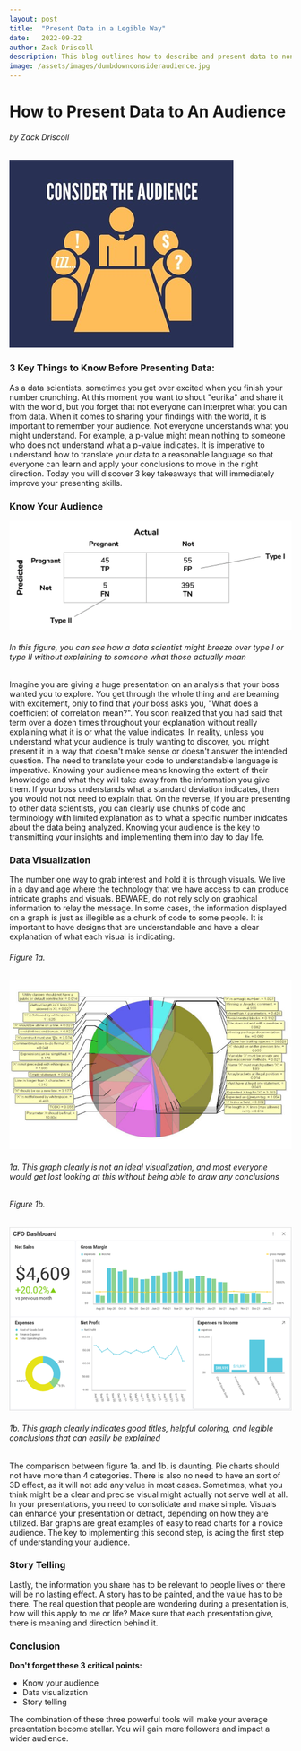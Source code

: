 ```yaml
---
layout: post
title:  "Present Data in a Legible Way"
date:   2022-09-22
author: Zack Driscoll
description: This blog outlines how to describe and present data to non-data scientists.
image: /assets/images/dumbdownconsideraudience.jpg
---
```


# How to Present Data to An Audience
###### by Zack Driscoll

![Test Image](https://raw.githubusercontent.com/zadriscoll/stat386-projects/main/assets/images/dumbdownconsideraudience.jpg)

### 3 Key Things to Know Before Presenting Data:
As a data scientists, sometimes you get over excited when you finish your number crunching. At this moment you want to shout "eurika" and share it with the world, but you forget that not everyone can interpret what you can from data. When it comes to sharing your findings with the world, it is important to remember your audience. Not everyone understands what you might understand. For example, a p-value might mean nothing to someone who does not understand what a p-value indicates. It is imperative to understand how to translate your data to a reasonable language so that everyone can learn and apply your conclusions to move in the right direction. Today you will discover 3 key takeaways that will immediately improve your presenting skills. 

### Know Your Audience
![Test Image](https://raw.githubusercontent.com/zadriscoll/stat386-projects/main/assets/images/confused.png)
###### *In this figure, you can see how a data scientist might breeze over type I or type II without explaining to someone what those actually mean*

Imagine you are giving a huge presentation on an analysis that your boss wanted you to explore. You get through the whole thing and are beaming with excitement, only to find that your boss asks you, "What does a coefficient of correlation mean?". You soon realized that you had said that term over a dozen times throughout your explanation without really explaining what it is or what the value indicates. In reality, unless you understand what your audience is truly wanting to discover, you might present it in a way that doesn't make sense or doesn't answer the intended question. The need to translate your code to understandable language is imperative. Knowing your audience means knowing the extent of their knowledge and what they will take away from the information you give them. If your boss understands what a standard deviation indicates, then you would not not need to explain that. On the reverse, if you are presenting to other data scientists, you can clearly use chunks of code and terminology with limited explanation as to what a specific number inidcates about the data being analyzed. Knowing your audience is the key to transmitting your insights and implementing them into day to day life. 

### Data Visualization
The number one way to grab interest and hold it is through visuals. We live in a day and age where the technology that we have access to can produce intricate graphs and visuals. BEWARE, do not rely soly on graphical information to relay the message. In some cases, the information displayed on a graph is just as illegible as a chunk of code to some people. It is important to have designs that are understandable and have a clear explanation of what each visual is indicating.

###### Figure 1a.
![Test Image](https://raw.githubusercontent.com/zadriscoll/stat386-projects/main/assets/images/bad_viz.jpg)
###### *1a. This graph clearly is not an ideal visualization, and most everyone would get lost looking at this without being able to draw any conclusions*

###### Figure 1b.
![Test Image](https://raw.githubusercontent.com/zadriscoll/stat386-projects/main/assets/images/good_viz.png)
###### *1b. This graph clearly indicates good titles, helpful coloring, and legible conclusions that can easily be explained* 

The comparison between figure 1a. and 1b. is daunting. Pie charts should not have more than 4 categories. There is also no need to have an sort of 3D effect, as it will not add any value in most cases. Sometimes, what you think might be a clear and precise visual might actually not serve well at all. In your presentations, you need to consolidate and make simple. Visuals can enhance your presentation or detract, depending on how they are utilized. Bar graphs are great examples of easy to read charts for a novice audience. The key to implementing this second step, is acing the first step of understanding your audience. 

### Story Telling
Lastly, the information you share has to be relevant to people lives or there will be no lasting effect. A story has to be painted, and the value has to be there. The real question that people are wondering during a presentation is, how will this apply to me or life? Make sure that each presentation give, there is meaning and direction behind it. 


### Conclusion
**Don't forget these 3 critical points:**
* Know your audience
* Data visualization
* Story telling

The combination of these three powerful tools will make your average presentation become stellar. You will gain more followers and impact a wider audience.
